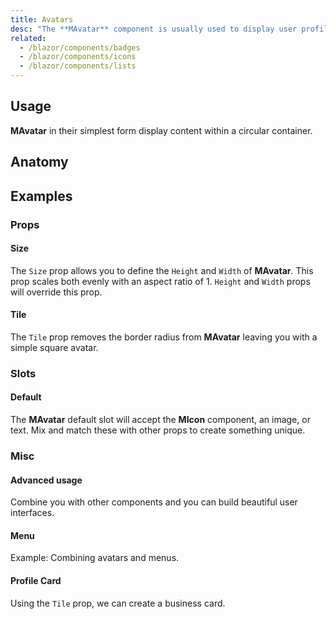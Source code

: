```yaml
---
title: Avatars
desc: "The **MAvatar** component is usually used to display user profile pictures. This component allows you to dynamically add and set the border radius of response images, icons and text. The `tile` variable can be used to display an avatar with no border radius."
related:
  - /blazor/components/badges
  - /blazor/components/icons
  - /blazor/components/lists
---
```


## Usage

**MAvatar** in their simplest form display content within a circular container.

<avatars-usage></avatars-usage>

## Anatomy

## Examples

### Props

#### Size

The `Size` prop allows you to define the `Height` and `Width` of **MAvatar**. This prop scales both evenly with an aspect ratio of 1. `Height` and `Width` props will override this prop.

<masa-example file="Examples.components.avatars.Size"></masa-example>

#### Tile

The `Tile` prop removes the border radius from **MAvatar** leaving you with a simple square avatar.

<masa-example file="Examples.components.avatars.Tile"></masa-example>

### Slots

#### Default

The **MAvatar** default slot will accept the **MIcon** component, an image, or text. Mix and match these with other props to create something unique.

<masa-example file="Examples.components.avatars.Default"></masa-example>

### Misc

#### Advanced usage

Combine you with other components and you can build beautiful user interfaces.

<masa-example file="Examples.components.avatars.Other"></masa-example>

#### Menu

Example: Combining avatars and menus.

<masa-example file="Examples.components.avatars.Menu"></masa-example>

#### Profile Card

Using the `Tile` prop, we can create a business card.

<masa-example file="Examples.components.avatars.BusinessCard"></masa-example>




